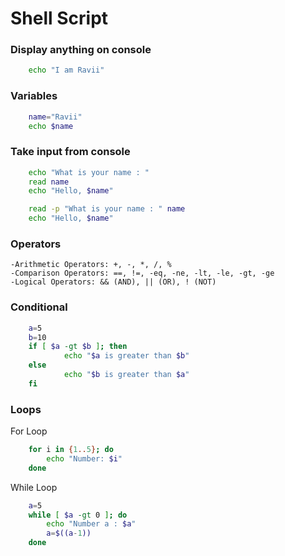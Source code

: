 # Shell Script

### Display anything on console
```sh 
    echo "I am Ravii"
```
### Variables
```sh
    name="Ravii"
    echo $name
```
### Take input from console
```sh
    echo "What is your name : "
    read name
    echo "Hello, $name"

    read -p "What is your name : " name
    echo "Hello, $name"
```
### Operators
    -Arithmetic Operators: +, -, *, /, %
    -Comparison Operators: ==, !=, -eq, -ne, -lt, -le, -gt, -ge
    -Logical Operators: && (AND), || (OR), ! (NOT)

### Conditional
```sh
    a=5
    b=10
    if [ $a -gt $b ]; then
            echo "$a is greater than $b"
    else
            echo "$b is greater than $a"
    fi
```

### Loops
For Loop
```sh
    for i in {1..5}; do
        echo "Number: $i"
    done
```
While Loop
```sh
    a=5
    while [ $a -gt 0 ]; do
        echo "Number a : $a"
        a=$((a-1))
    done
```